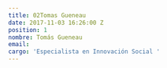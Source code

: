 ```yaml
---
title: 02Tomas Gueneau
date: 2017-11-03 16:26:00 Z
position: 1
nombre: Tomás Gueneau
email: 
cargo: 'Especialista en Innovación Social '
---
```


